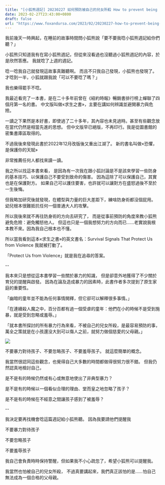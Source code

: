 ```yaml
---
title: "[小狐熊週記] 20230227 如何預防被自己的兒女所殺 How to prevent being killed by your own children"
date: 2023-02-27T23:43:00+0800
draft: false
url: "https://www.foxandursa.com/2023/02/20230227-how-to-prevent-being-killed-by.html"
---
```



我前幾天一時興起，在睡前的故事時間問小狐熊說「要不要我唸小狐熊週記給你們聽？」

小狐熊只知道我有在寫小狐熊週記，但從來沒看過也沒聽過小狐熊週記的內容，於是欣然答應。 我就唸了上週的週記。

唸一唸我自己就發現這故事真難聽啊。 而且不只我自己發現，小狐熊也發現了。 才唸到一半，小狐就跟我說「可以不要唸了嗎？」 

我也樂得罷手不唸。



我最近看完了一本書，是在二十多年前曾在《紐約時報》暢銷書排行榜上蟬聯了四個月第一名的書。 中文版叫做«求生之書»，主要在講如何辨識並避開暴力與危險。

一讀之下果然是本好書，即使過了二十多年，其內容也未見過時。甚至有些觀念放在當代仍然是相當先進的思想。 但中文版早已絕版，不再印行。我是從圖書館的密集書庫區取得的。

不過我後來發現此書於2022年12月改版後又重出江湖了。 新的書名叫做«恐懼，是保護你的天賦»

非常推薦任何人都找來讀一讀。

我之所以找這本書來看， 是因為有一次我在跟小狐討論是不是該來學習一些防身的基本技巧、以保護自己不要受到致命的傷害。 因為這除了可以保護自己，其實也是在保護對方。 如果自己可以護住要害，也許就可以讓對方在盛怒過後不至於一生後悔。

但我略加研究後就發現，在體型與力量的巨大差距下，練啥防身術都沒個屁用。 幼兒根本很難抵抗任何一個普通大人的攻擊。

所以我後來就不再往防身術的方向去研究了， 而是從事前預防的角度來教小狐熊避免危險：避免觸怒他人。 但這也只是一個我想努力的方向而已……老實說我根本教不來。因為我自己根本也不懂。

所以當我看到這本«求生之書»的英文書名：Survival Signals That Protect Us from Violence 我就被打動了。 

「Protect Us from Violence」就是我在追尋的答案。

--

我本來只是想從這本書學習一些關於暴力的知識， 但是卻意外地獲得了不少關於育兒的提醒與啟發。 因為在論及造成暴力的因素時，此書作者多次提到了原生家庭的重要性。

「幽暗的童年並不能為任何事情開釋，但它卻可以解釋很多事情。」

「在連續殺人魔之中，百分百都有過一個受虐的童年：他們在小的時候不是受到施暴，就是受到忽略或羞辱。」

「就本書所探討的所有暴力行為來看，不被自己的兒女所殺，是最容易預防的事，萬全之策就是在小孩還没大到可以傷人之前，就努力做個慈愛的父母親。」

![]($https://blogger.googleusercontent.com/img/b/R29vZ2xl/AVvXsEiSTF1CtBYRX0UChZhe1qIehZfVbWmnNKNTOnuRoKIwvJNF7-I7sTj8VYRXD5j0bPIBoMIIMz98ZvD0v9YGNJg4H9NJRsfZojGh0lBSqecXLS30NasbF61x-gcDMC1m9-vjrgu37dH9VGI/w673-h893-s-no/?authuser=0)

不要暴力對待孩子、不要忽略孩子、不要羞辱孩子。 就這麼簡單的概念。

我當然很認同這些觀念，也覺得自己大多數的時間都做得很努力很不錯。 但我仍然認真地檢討自己，

是不是有的時候仍然或有心或無意地使出了非典型暴力？

是不是有的時候以一個看似合理的理由、堂而皇之地忽略了孩子？

是不是有的時候在不經意之間讓孩子感到了被羞辱？

--

我決定要再找機會唸這篇週記給小狐熊聽。 因為我要請他們提醒我

不要暴力對待孩子 

不要忽略孩子 

不要羞辱孩子

我自己會負責時時保持警醒，但如果我不小心疏忽了，希望小狐熊可以提醒我。







我當然也怕被自己的兒女所殺， 不過真要講起來，我們真正該怕的是……怕自己無法成為一個合格的父母親。


